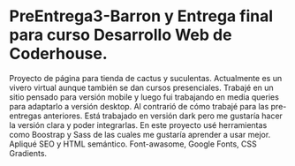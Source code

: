 # PreEntrega3-Barron y Entrega final para curso Desarrollo Web de Coderhouse.
Proyecto de página para tienda de cactus y suculentas. Actualmente es un vivero virtual aunque también se dan cursos presenciales.
Trabajé en un sitio pensado para versión mobile y luego fui trabajando en media queries para adaptarlo a versión desktop. Al contrarió de cómo trabajé para las pre-entregas anteriores.
Está trabajado en versión dark pero me gustaría hacer la versión clara y poder integrarlas. 
En este proyecto usé herramientas como Boostrap y Sass de las cuales me gustaría aprender a usar mejor.
Apliqué SEO y HTML semántico.
Font-awasome, Google Fonts, CSS Gradients.

